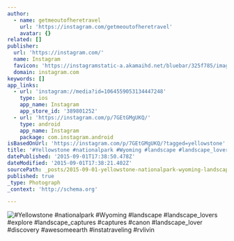 ```yaml
---
author:
  - name: getmeoutofheretravel
    url: 'https://instagram.com/getmeoutofheretravel'
    avatar: {}
related: []
publisher:
  url: 'https://instagram.com/'
  name: Instagram
  favicon: 'https://instagramstatic-a.akamaihd.net/bluebar/325f785/images/ico/favicon.ico'
  domain: instagram.com
keywords: []
app_links:
  - url: 'instagram://media?id=1064559053134447248'
    type: ios
    app_name: Instagram
    app_store_id: '389801252'
  - url: 'https://instagram.com/p/7GEtGMgUKQ/'
    type: android
    app_name: Instagram
    package: com.instagram.android
isBasedOnUrl: 'https://instagram.com/p/7GEtGMgUKQ/?tagged=yellowstone'
title: '#Yellowstone #nationalpark #Wyoming #landscape #landscape_lovers #explore #landscape_captures #captures #canon #landscape_lover #discovery #awesomeearth #instatraveling #rvlivin'
datePublished: '2015-09-01T17:38:50.478Z'
dateModified: '2015-09-01T17:38:21.402Z'
sourcePath: _posts/2015-09-01-yellowstone-nationalpark-wyoming-landscape-landscape_lo.md
published: true
_type: Photograph
_context: 'http://schema.org'

---
```

![&num;Yellowstone &num;nationalpark &num;Wyoming &num;landscape &num;landscape&lowbar;lovers &num;explore &num;landscape&lowbar;captures &num;captures &num;canon &num;landscape&lowbar;lover &num;discovery &num;awesomeearth &num;instatraveling &num;rvlivin](https://igcdn-photos-d-a.akamaihd.net/hphotos-ak-xaf1/t51.2885-15/s750x750/sh0.08/e35/11350812_835220479924035_856959307_n.jpg)